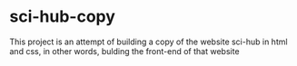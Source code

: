 # sci-hub-copy
This project is an attempt of building a copy of the website sci-hub in html and css, in other words, bulding the front-end of that website
